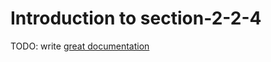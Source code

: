 # Introduction to section-2-2-4

TODO: write [great documentation](http://jacobian.org/writing/great-documentation/what-to-write/)
